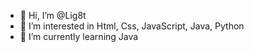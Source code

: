 - 👋 Hi, I’m @Lig8t
- 👀 I’m interested in Html, Css, JavaScript, Java, Python
- 🌱 I’m currently learning Java
